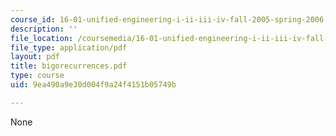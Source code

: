 ```yaml
---
course_id: 16-01-unified-engineering-i-ii-iii-iv-fall-2005-spring-2006
description: ''
file_location: /coursemedia/16-01-unified-engineering-i-ii-iii-iv-fall-2005-spring-2006/9ea490a9e30d004f9a24f4151b05749b_bigorecurrences.pdf
file_type: application/pdf
layout: pdf
title: bigorecurrences.pdf
type: course
uid: 9ea490a9e30d004f9a24f4151b05749b

---
```

None